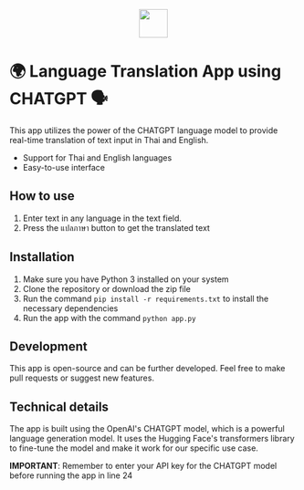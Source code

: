 <p align="center"><img src="src\icon.ico" width=50></p>

# 🌍 Language Translation App using CHATGPT 🗣️

This app utilizes the power of the CHATGPT language model to provide real-time translation of text input in Thai and English.

- Support for Thai and English languages
- Easy-to-use interface

## How to use

1. Enter text in any language in the text field.
2. Press the แปลภาษา button to get the translated text

## Installation

1. Make sure you have Python 3 installed on your system
2. Clone the repository or download the zip file
3. Run the command `pip install -r requirements.txt` to install the necessary dependencies
4. Run the app with the command `python app.py`

## Development

This app is open-source and can be further developed. Feel free to make pull requests or suggest new features.

## Technical details

The app is built using the OpenAI's CHATGPT model, which is a powerful language generation model. It uses the Hugging Face's transformers library to fine-tune the model and make it work for our specific use case.

**IMPORTANT**: Remember to enter your API key for the CHATGPT model before running the app in line 24
